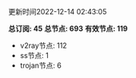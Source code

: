 更新时间2022-12-14 02:43:05

**总订阅: 45**
**总节点: 693**
**有效节点: 119**
- v2ray节点: 112
- ss节点: 1
- trojan节点: 6
